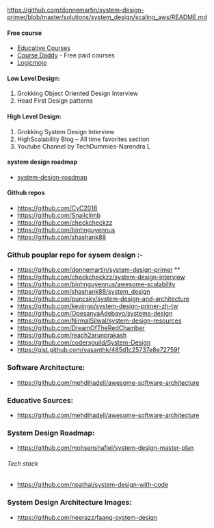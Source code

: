 https://github.com/donnemartin/system-design-primer/blob/master/solutions/system_design/scaling_aws/README.md
#### Free course
- [Educative Courses](https://github.com/merry75/educative.io_courses)
- [Course Daddy](http://coursesdaddy.com/category/educative-io/) - Free paid courses
- [Logicmojo](https://www.logicmojo.com/)
#### Low Level Design:
 1. Grokking Object Oriented Design Interview
 2. Head First Design patterns
#### High Level Design:
 1. Grokking System Design Interview
 2. HighScalability Blog – All time favorites section
 3. Youtube Channel by TechDummies-Narendra L
 #### system design roadmap
 - [system-design-roadmap](https://github.com/aditya70/system-design-master-plan)
 #### Github repos
- https://github.com/CyC2018
- https://github.com/Snailclimb
- https://github.com/checkcheckzz
- https://github.com/binhnguyennus
- https://github.com/shashank88

### Github pouplar repo for sysem design :-
- https://github.com/donnemartin/system-design-primer   **
- https://github.com/checkcheckzz/system-design-interview
- https://github.com/binhnguyennus/awesome-scalability
- https://github.com/shashank88/system_design
- https://github.com/puncsky/system-design-and-architecture
- https://github.com/kevingo/system-design-primer-zh-tw
- https://github.com/OpesanyaAdebayo/systems-design
- https://github.com/NirmalSilwal/system-design-resources
- https://github.com/DreamOfTheRedChamber
- https://github.com/reach2arunprakash
- https://github.com/codersguild/System-Design
- https://gist.github.com/vasanthk/485d1c25737e8e72759f

### Software Architecture:
* https://github.com/mehdihadeli/awesome-software-architecture

### Educative Sources:
- https://github.com/mehdihadeli/awesome-software-architecture

### System Design Roadmap:
- https://github.com/mohsenshafiei/system-design-master-plan

###### Tech stack
- https://github.com/npathai/system-design-with-code

### System Design Architecture Images:
- https://github.com/neerazz/faang-system-design

